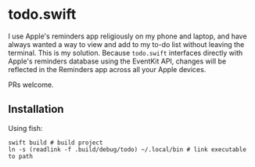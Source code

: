 # todo.swift

I use Apple's reminders app religiously on my phone and laptop, and have always
wanted a way to view and add to my to-do list without leaving the terminal. This
is my solution. Because `todo.swift` interfaces directly with Apple's reminders
database using the EventKit API, changes will be reflected in the Reminders app
across all your Apple devices.

PRs welcome.

<!-- TODO: add screenshot -->

## Installation

Using fish:

```fish
swift build # build project
ln -s (readlink -f .build/debug/todo) ~/.local/bin # link executable to path
```

